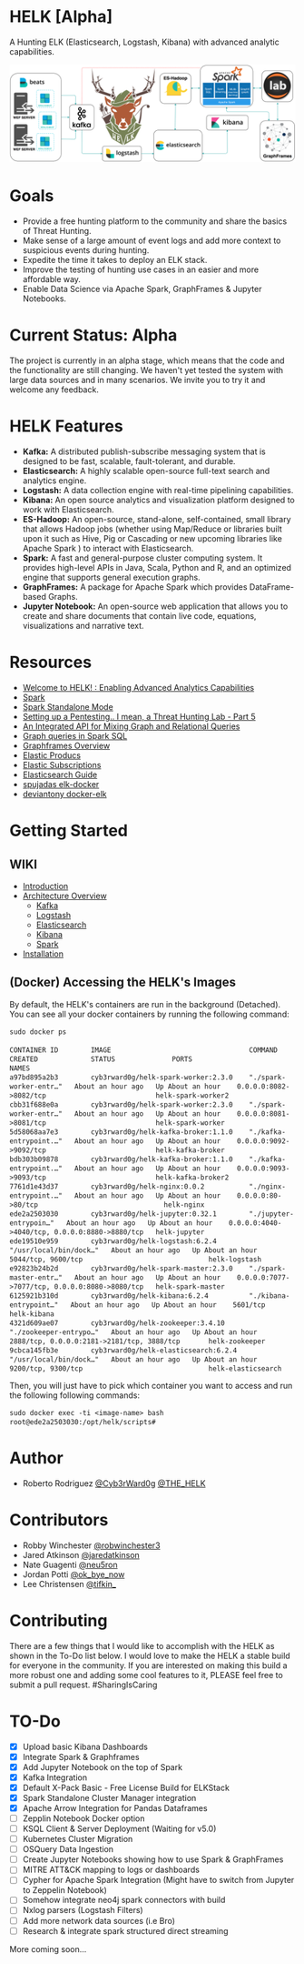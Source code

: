 # HELK [Alpha]
A Hunting ELK (Elasticsearch, Logstash, Kibana) with advanced analytic capabilities.

![alt text](resources/images/HELK_Design.png "HELK Infrastructure")

# Goals
* Provide a free hunting platform to the community and share the basics of Threat Hunting.
* Make sense of a large amount of event logs and add more context to suspicious events during hunting.
* Expedite the time it takes to deploy an ELK stack.
* Improve the testing of hunting use cases in an easier and more affordable way.
* Enable Data Science via Apache Spark, GraphFrames & Jupyter Notebooks.

# Current Status: Alpha
The project is currently in an alpha stage, which means that the code and the functionality are still changing. We haven't yet tested the system with large data sources and in many scenarios. We invite you to try it and welcome any feedback.

# HELK Features
* **Kafka:** A distributed publish-subscribe messaging system that is designed to be fast, scalable, fault-tolerant, and durable.
* **Elasticsearch:** A highly scalable open-source full-text search and analytics engine.
* **Logstash:** A data collection engine with real-time pipelining capabilities.
* **Kibana:** An open source analytics and visualization platform designed to work with Elasticsearch.
* **ES-Hadoop:** An open-source, stand-alone, self-contained, small library that allows Hadoop jobs (whether using Map/Reduce or libraries built upon it such as Hive, Pig or Cascading or new upcoming libraries like Apache Spark ) to interact with Elasticsearch.
* **Spark:** A fast and general-purpose cluster computing system. It provides high-level APIs in Java, Scala, Python and R, and an optimized engine that supports general execution graphs.
* **GraphFrames:** A package for Apache Spark which provides DataFrame-based Graphs.
* **Jupyter Notebook:** An open-source web application that allows you to create and share documents that contain live code, equations, visualizations and narrative text.

# Resources
* [Welcome to HELK! : Enabling Advanced Analytics Capabilities](https://cyberwardog.blogspot.com/2018/04/welcome-to-helk-enabling-advanced_9.html)
* [Spark](https://spark.apache.org/docs/latest/index.html)
* [Spark Standalone Mode](https://spark.apache.org/docs/latest/spark-standalone.html)
* [Setting up a Pentesting.. I mean, a Threat Hunting Lab - Part 5](https://cyberwardog.blogspot.com/2017/02/setting-up-pentesting-i-mean-threat_98.html)
* [An Integrated API for Mixing Graph and Relational Queries](https://cs.stanford.edu/~matei/papers/2016/grades_graphframes.pdf)
* [Graph queries in Spark SQL](https://www.slideshare.net/SparkSummit/graphframes-graph-queries-in-spark-sql)
* [Graphframes Overview](http://graphframes.github.io/index.html)
* [Elastic Producs](https://www.elastic.co/products)
* [Elastic Subscriptions](https://www.elastic.co/subscriptions)
* [Elasticsearch Guide](https://www.elastic.co/guide/en/elasticsearch/reference/current/index.html)
* [spujadas elk-docker](https://github.com/spujadas/elk-docker)
* [deviantony docker-elk](https://github.com/deviantony/docker-elk)

# Getting Started
## WIKI
* [Introduction](https://github.com/Cyb3rWard0g/HELK/wiki)
* [Architecture Overview](https://github.com/Cyb3rWard0g/HELK/wiki/Architecture-Overview)
  * [Kafka](https://github.com/Cyb3rWard0g/HELK/wiki/Kafka)
  * [Logstash](https://github.com/Cyb3rWard0g/HELK/wiki/Logstash)
  * [Elasticsearch](https://github.com/Cyb3rWard0g/HELK/wiki/Elasticsearch)
  * [Kibana](https://github.com/Cyb3rWard0g/HELK/wiki/Kibana)
  * [Spark](https://github.com/Cyb3rWard0g/HELK/wiki/Spark)
* [Installation](https://github.com/Cyb3rWard0g/HELK/wiki/Installation)

## (Docker) Accessing the HELK's Images
By default, the HELK's containers are run in the background (Detached). You can see all your docker containers by running the following command:
```
sudo docker ps

CONTAINER ID        IMAGE                                  COMMAND                  CREATED             STATUS              PORTS                                            NAMES
a97bd895a2b3        cyb3rward0g/helk-spark-worker:2.3.0    "./spark-worker-entr…"   About an hour ago   Up About an hour    0.0.0.0:8082->8082/tcp                           helk-spark-worker2
cbb31f688e0a        cyb3rward0g/helk-spark-worker:2.3.0    "./spark-worker-entr…"   About an hour ago   Up About an hour    0.0.0.0:8081->8081/tcp                           helk-spark-worker
5d58068aa7e3        cyb3rward0g/helk-kafka-broker:1.1.0    "./kafka-entrypoint.…"   About an hour ago   Up About an hour    0.0.0.0:9092->9092/tcp                           helk-kafka-broker
bdb303b09878        cyb3rward0g/helk-kafka-broker:1.1.0    "./kafka-entrypoint.…"   About an hour ago   Up About an hour    0.0.0.0:9093->9093/tcp                           helk-kafka-broker2
7761d1e43d37        cyb3rward0g/helk-nginx:0.0.2           "./nginx-entrypoint.…"   About an hour ago   Up About an hour    0.0.0.0:80->80/tcp                               helk-nginx
ede2a2503030        cyb3rward0g/helk-jupyter:0.32.1        "./jupyter-entrypoin…"   About an hour ago   Up About an hour    0.0.0.0:4040->4040/tcp, 0.0.0.0:8880->8880/tcp   helk-jupyter
ede19510e959        cyb3rward0g/helk-logstash:6.2.4        "/usr/local/bin/dock…"   About an hour ago   Up About an hour    5044/tcp, 9600/tcp                               helk-logstash
e92823b24b2d        cyb3rward0g/helk-spark-master:2.3.0    "./spark-master-entr…"   About an hour ago   Up About an hour    0.0.0.0:7077->7077/tcp, 0.0.0.0:8080->8080/tcp   helk-spark-master
6125921b310d        cyb3rward0g/helk-kibana:6.2.4          "./kibana-entrypoint…"   About an hour ago   Up About an hour    5601/tcp                                         helk-kibana
4321d609ae07        cyb3rward0g/helk-zookeeper:3.4.10      "./zookeeper-entrypo…"   About an hour ago   Up About an hour    2888/tcp, 0.0.0.0:2181->2181/tcp, 3888/tcp       helk-zookeeper
9cbca145fb3e        cyb3rward0g/helk-elasticsearch:6.2.4   "/usr/local/bin/dock…"   About an hour ago   Up About an hour    9200/tcp, 9300/tcp                               helk-elasticsearch
```

Then, you will just have to pick which container you want to access and run the following following commands:
```
sudo docker exec -ti <image-name> bash
root@ede2a2503030:/opt/helk/scripts#
```

# Author
* Roberto Rodriguez [@Cyb3rWard0g](https://twitter.com/Cyb3rWard0g) [@THE_HELK](https://twitter.com/THE_HELK)

# Contributors
* Robby Winchester [@robwinchester3](https://twitter.com/robwinchester3)
* Jared Atkinson [@jaredatkinson](https://twitter.com/jaredcatkinson)
* Nate Guagenti [@neu5ron](https://twitter.com/neu5ron)
* Jordan Potti [@ok_bye_now](https://twitter.com/ok_bye_now)
* Lee Christensen [@tifkin_](https://twitter.com/tifkin_)

# Contributing
There are a few things that I would like to accomplish with the HELK as shown in the To-Do list below. I would love to make the HELK a stable build for everyone in the community. If you are interested on making this build a more robust one and adding some cool features to it, PLEASE feel free to submit a pull request. #SharingIsCaring

# TO-Do
- [X] Upload basic Kibana Dashboards
- [X] Integrate Spark & Graphframes
- [X] Add Jupyter Notebook on the top of Spark
- [X] Kafka Integration
- [X] Default X-Pack Basic - Free License Build for ELKStack
- [X] Spark Standalone Cluster Manager integration
- [X] Apache Arrow Integration for Pandas Dataframes
- [ ] Zepplin Notebook Docker option
- [ ] KSQL Client & Server Deployment (Waiting for v5.0)
- [ ] Kubernetes Cluster Migration
- [ ] OSQuery Data Ingestion
- [ ] Create Jupyter Notebooks showing how to use Spark & GraphFrames
- [ ] MITRE ATT&CK mapping to logs or dashboards
- [ ] Cypher for Apache Spark Integration (Might have to switch from Jupyter to Zeppelin Notebook)
- [ ] Somehow integrate neo4j spark connectors with build
- [ ] Nxlog parsers (Logstash Filters)
- [ ] Add more network data sources (i.e Bro)
- [ ] Research & integrate spark structured direct streaming

More coming soon...
